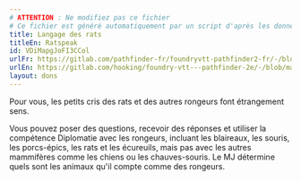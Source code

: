 ```yaml
---
# ATTENTION : Ne modifiez pas ce fichier
# Ce fichier est généré automatiquement par un script d'après les données du module Foundry VTT officiel et de sa traduction
title: Langage des rats
titleEn: Ratspeak
id: VDiMapgJoFI3CCol
urlFr: https://gitlab.com/pathfinder-fr/foundryvtt-pathfinder2-fr/-/blob/master/data/feats/VDiMapgJoFI3CCol.htm
urlEn: https://gitlab.com/hooking/foundry-vtt---pathfinder-2e/-/blob/master/packs/data/feats.db/ratspeak.json
layout: dons
---
```

Pour vous, les petits cris des rats et des autres rongeurs font étrangement sens.

Vous pouvez poser des questions, recevoir des réponses et utiliser la compétence Diplomatie avec les rongeurs, incluant les blaireaux, les souris, les porcs-épics, les rats et les écureuils, mais pas avec les autres mammifères comme les chiens ou les chauves-souris. Le MJ détermine quels sont les animaux qu'il compte comme des rongeurs.
